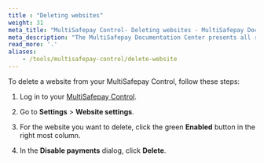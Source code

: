 ```yaml
---
title : "Deleting websites"
weight: 31
meta_title: "MultiSafepay Control- Deleting websites - MultiSafepay Docs"
meta_description: "The MultiSafepay Documentation Center presents all relevant information about our Plugins and API. You can also find support pages for payment methods, tools and general questions as well as the contact details of our Support and Integration Teams."
read_more: '.'
aliases:
    - /tools/multisafepay-control/delete-website
---
```


To delete a website from your MultiSafepay Control, follow these steps:

1. Log in to your [MultiSafepay Control](https://merchant.multisafepay.com).

2. Go to **Settings** > **Website settings**.

3. For the website you want to delete, click the green **Enabled** button in the right most column.

4. In the **Disable payments** dialog, click **Delete**.
